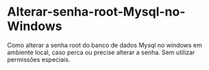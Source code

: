# Alterar-senha-root-Mysql-no-Windows
Como alterar a senha root do banco de dados Mysql no windows em ambiente local, caso perca ou precise alterar a senha. Sem utilizar permissões especiais.
